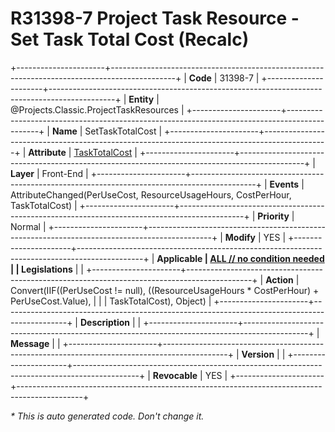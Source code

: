 ﻿---
erp.type: front-end-business-rule
erp.entity: Projects.Classic.ProjectTaskResources
---

# R31398-7 Project Task Resource - Set Task Total Cost (Recalc)
+----------------------+----------------------------------------------------------------------------------------------+
| **Code**             | 31398-7                                                                                      |
+----------------------+----------------------------------------------------------------------------------------------+
| **Entity**           | @Projects.Classic.ProjectTaskResources                                                       |
+----------------------+----------------------------------------------------------------------------------------------+
| **Name**             | SetTaskTotalCost                                                                             |
+----------------------+----------------------------------------------------------------------------------------------+
| **Attribute**        | [TaskTotalCost](../entities/Projects.Classic.ProjectTaskResources.md#tasktotalcost)          |
+----------------------+----------------------------------------------------------------------------------------------+
| **Layer**            | Front-End                                                                                    |
+----------------------+----------------------------------------------------------------------------------------------+
| **Events**           | AttributeChanged(PerUseCost, ResourceUsageHours, CostPerHour, TaskTotalCost)                 |
+----------------------+----------------------------------------------------------------------------------------------+
| **Priority**         | Normal                                                                                       |
+----------------------+----------------------------------------------------------------------------------------------+
| **Modify**           | YES                                                                                          |
+----------------------+----------------------------------------------------------------------------------------------+
| **Applicable         | [ALL // no condition needed](xref:applicable-legislations)                                   |
| Legislations**       |                                                                                              |
+----------------------+----------------------------------------------------------------------------------------------+
| **Action**           | Convert(IIF((PerUseCost != null), ((ResourceUsageHours * CostPerHour) + PerUseCost.Value),   |
|                      | TaskTotalCost), Object)                                                                      |
+----------------------+----------------------------------------------------------------------------------------------+
| **Description**      |                                                                                              |
+----------------------+----------------------------------------------------------------------------------------------+
| **Message**          |                                                                                              |
+----------------------+----------------------------------------------------------------------------------------------+
| **Version**          |                                                                                              |
+----------------------+----------------------------------------------------------------------------------------------+
| **Revocable**        | YES                                                                                          |
+----------------------+----------------------------------------------------------------------------------------------+

*\* This is auto generated code. Don't change it.*
